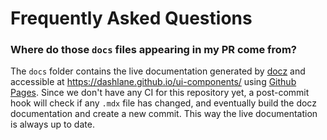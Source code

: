# Frequently Asked Questions

### Where do those `docs` files appearing in my PR come from?

The `docs` folder contains the live documentation generated by [docz](https://docz.site/) and accessible at https://dashlane.github.io/ui-components/ using [Github Pages](https://pages.github.com/). Since we don't have any CI for this repository yet, a post-commit hook will check if any `.mdx` file has changed, and eventually build the docz documentation and create a new commit. This way the live documentation is always up to date.
